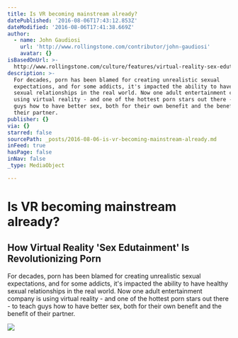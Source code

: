 ```yaml
---
title: Is VR becoming mainstream already?
datePublished: '2016-08-06T17:43:12.853Z'
dateModified: '2016-08-06T17:41:38.669Z'
author:
  - name: John Gaudiosi
    url: 'http://www.rollingstone.com/contributor/john-gaudiosi'
    avatar: {}
isBasedOnUrl: >-
  http://www.rollingstone.com/culture/features/virtual-reality-sex-edutainment-is-revolutionizing-porn-w432811?utm_content=buffer5428a&utm_medium=social&utm_source=twitter.com&utm_campaign=buffer
description: >-
  For decades, porn has been blamed for creating unrealistic sexual
  expectations, and for some addicts, it's impacted the ability to have healthy
  sexual relationships in the real world. Now one adult entertainment company is
  using virtual reality - and one of the hottest porn stars out there - to teach
  guys how to have better sex, both for their own benefit and the benefit of
  their partner.
publisher: {}
via: {}
starred: false
sourcePath: _posts/2016-08-06-is-vr-becoming-mainstream-already.md
inFeed: true
hasPage: false
inNav: false
_type: MediaObject

---
```

# Is VR becoming mainstream already?

<article style=""><h1>How Virtual Reality 'Sex Edutainment' Is Revolutionizing Porn</h1><p>For decades, porn has been blamed for creating unrealistic sexual expectations, and for some addicts, it's impacted the ability to have healthy sexual relationships in the real world. Now one adult entertainment company is using virtual reality - and one of the hottest porn stars out there - to teach guys how to have better sex, both for their own benefit and the benefit of their partner.</p><img src="http://img.wennermedia.com/social/vr_lindseybyrnes_rs_nyl_9669-32f8cbc5-802e-413f-b2eb-5d334d06dacf.jpg" /></article>
